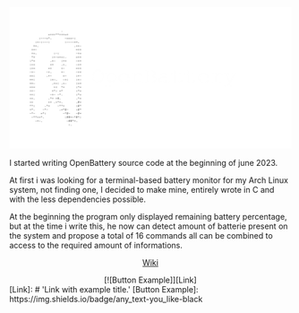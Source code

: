 ![Logo](Bannière.png)
<p display="flex">
I started writing OpenBattery source code at the beginning of june 2023.

At first i was looking for a terminal-based battery monitor for my Arch Linux system, not finding one, I decided to make mine, entirely wrote in C and with the less dependencies possible.

At the beginning the program only displayed remaining battery percentage, but at the time i write this, he now can detect amount of batterie present on the system and propose a total of 16 commands all can be combined to access to the required amount of informations.
</p>
<p align="center">
  <a href="https://github.com/ToujoursTitou2/OpenBattery/wiki">Wiki</a>
</p>

<div align = center>
[![Button Example]][Link]
</div>  <!----------------------------------------------------------------------------->
[Link]: # 'Link with example title.'
<!---------------------------------[ Buttons ]--------------------------------->
[Button Example]: https://img.shields.io/badge/any_text-you_like-black




